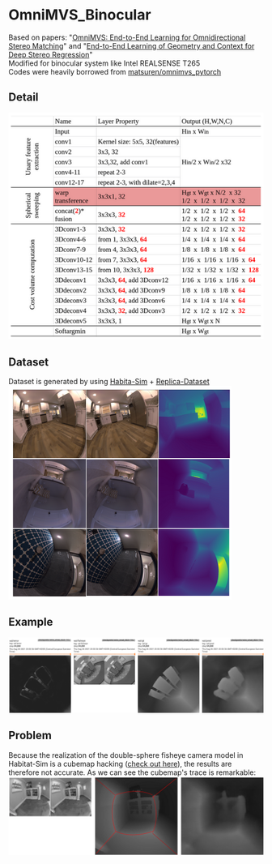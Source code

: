 # OmniMVS_Binocular
Based on papers: "[OmniMVS: End-to-End Learning for Omnidirectional Stereo Matching](https://openaccess.thecvf.com/content_ICCV_2019/papers/Won_OmniMVS_End-to-End_Learning_for_Omnidirectional_Stereo_Matching_ICCV_2019_paper.pdf)" and "[End-to-End Learning of Geometry and Context for Deep Stereo Regression](https://arxiv.org/pdf/1703.04309.pdf)"  
Modified for binocular system like Intel REALSENSE T265  
Codes were heavily borrowed from [matsuren/omnimvs_pytorch](https://github.com/matsuren/omnimvs_pytorch)  

## Detail
![image](https://github.com/Siidej/OmniMVS_Binocular/blob/master/images/tableau.png)  

## Dataset  
Dataset is generated by using [Habita-Sim](https://github.com/facebookresearch/habitat-sim) + [Replica-Dataset](https://github.com/facebookresearch/Replica-Dataset)  
![image](https://github.com/Siidej/OmniMVS_Binocular/blob/master/images/dataset.png)  

## Example  
![image](https://github.com/Siidej/OmniMVS_Binocular/blob/master/images/exemple.png)  


## Problem  
Because the realization of the double-sphere fisheye camera model in Habitat-Sim is a cubemap hacking ([check out here](https://github.com/facebookresearch/habitat-sim/issues/794)), the results are therefore not accurate. As we can see the cubemap's trace is remarkable:
![image](https://github.com/Siidej/OmniMVS_Binocular/blob/master/images/cubeMap.png)  
